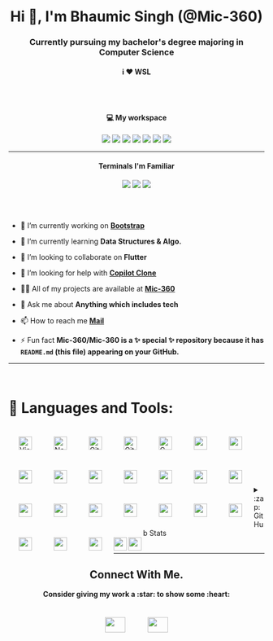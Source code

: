 <h1 align="center">Hi 👋, I'm Bhaumic Singh (@Mic-360)</h1>
<h3 align="center">Currently pursuing my bachelor's degree majoring in Computer Science</h3>
<h4 align="center">i ❤️ WSL </h4>
<br/>
<br/>

<h4 align="center"> 💻 My workspace </h4>
<p align='center'>
  <img src="https://img.shields.io/badge/Android%2011-3DDC84?style=for-the-badge&logo=android&logoColor=white" />
  <img src="https://img.shields.io/badge/asus%20ROG%20Flow-000000?style=for-the-badge&logo=asus&logoColor=white" />
  <img src="https://img.shields.io/badge/windows%2011-%230078D6.svg?&style=for-the-badge&logo=windows&logoColor=white" />
  <img src="https://img.shields.io/badge/Ubuntu%2022.04-E95420?style=for-the-badge&logo=ubuntu&logoColor=white" />
  <img src="https://img.shields.io/badge/AMD%20Ryzen_9_5980HS-ED1C24?style=for-the-badge&logo=amd&logoColor=white" />
  <img src="https://img.shields.io/badge/RAM-32GB-%230071C5.svg?&style=for-the-badge&logoColor=white" />
  <img src="https://img.shields.io/badge/nvidia-gtx%201650-%2376B900.svg?&style=for-the-badge&logo=nvidia&logoColor=white" />
</p>

---


<h4 align="center"> Terminals I'm Familiar </h4>
<p align='center'>
  <img src="https://img.shields.io/badge/windows%20terminal-4D4D4D?style=for-the-badge&logo=windows%20terminal&logoColor=white" />
  <img src="https://img.shields.io/badge/powershell-5391FE?style=for-the-badge&logo=powershell&logoColor=white" />
  <img src="https://img.shields.io/badge/GIT-E44C30?style=for-the-badge&logo=git&logoColor=white" />
</p>
<br/>
<br/>

- 🔭 I’m currently working on [**Bootstrap**](https://github.com/Mic-360/Web_Dev_Bootcamp)

- 🌱 I’m currently learning **Data Structures & Algo.**

- 👯 I’m looking to collaborate on **Flutter**

- 🤝 I’m looking for help with [**Copilot Clone**](https://github.com/hieunc229/copilot-clone)

- 👨‍💻 All of my projects are available at [**Mic-360**](https://github.com/Mic-360)

- 💬 Ask me about **Anything which includes tech**

- 📫 How to reach me [**Mail**](mailto:bhaumiksingh2000@gmail.com)

- ⚡ Fun fact **Mic-360/Mic-360 is a ✨ special ✨ repository because it has `README.md` (this file) appearing on your GitHub.**
 

---

<br/>

 
# 🫤 Languages and Tools: 

<img align="left" alt="Visual Studio Code" width="26px" src="https://cdn.jsdelivr.net/gh/devicons/devicon/icons/vscode/vscode-original.svg" style="padding:20px;" />

<img align="left" alt="Node.js" width="26px" src="https://cdn.jsdelivr.net/gh/devicons/devicon/icons/nodejs/nodejs-original.svg" style="padding:20px;" />

<img align="left" alt="Git" width="26px" src="https://cdn.jsdelivr.net/gh/devicons/devicon/icons/git/git-original.svg" style="padding:20px;" />

<img align="left" alt="GitHub" width="26px" src="https://user-images.githubusercontent.com/3369400/139447912-e0f43f33-6d9f-45f8-be46-2df5bbc91289.png" style="padding:20px;" />

<img align="left" alt="C" width="26px" src="https://cdn.jsdelivr.net/gh/devicons/devicon/icons/c/c-plain.svg" style="padding:20px;" />

<img align="left" src="https://cdn.jsdelivr.net/gh/devicons/devicon/icons/cplusplus/cplusplus-plain.svg" style="padding:20px;" width="26px" />

<img align="left" src="https://cdn.jsdelivr.net/gh/devicons/devicon/icons/docker/docker-original.svg" style="padding:20px;" width="26px" />

<img align="left" src="https://cdn.jsdelivr.net/gh/devicons/devicon/icons/javascript/javascript-plain.svg" style="padding:20px;" width="26px" />

<img align="left" src="https://cdn.jsdelivr.net/gh/devicons/devicon/icons/react/react-original-wordmark.svg" style="padding:20px;" width="26px" />

<img align="left" src="https://cdn.jsdelivr.net/gh/devicons/devicon/icons/android/android-plain.svg" style="padding:20px;" width="26px" />

<img align="left" src="https://cdn.jsdelivr.net/gh/devicons/devicon/icons/arduino/arduino-original-wordmark.svg" style="padding:20px;" width="26px" />

<img align="left" src="https://cdn.jsdelivr.net/gh/devicons/devicon/icons/bootstrap/bootstrap-plain.svg" style="padding:20px;" width="26px" />

<img align="left" src="https://cdn.jsdelivr.net/gh/devicons/devicon/icons/bash/bash-original.svg" style="padding:20px;" width="26px" />

<img align="left" src="https://cdn.jsdelivr.net/gh/devicons/devicon/icons/dart/dart-original.svg" style="padding:20px;" width="26px" />

<img align="left" src="https://cdn.jsdelivr.net/gh/devicons/devicon/icons/flutter/flutter-original.svg" style="padding:20px;" width="26px" />

<img align="left" src="https://cdn.jsdelivr.net/gh/devicons/devicon/icons/googlecloud/googlecloud-original.svg" style="padding:20px;" width="26px" />

<img align="left" src="https://cdn.jsdelivr.net/gh/devicons/devicon/icons/html5/html5-plain.svg" style="padding:20px;" width="26px" />

<img align="left" src="https://cdn.jsdelivr.net/gh/devicons/devicon/icons/css3/css3-plain.svg" style="padding:20px;" width="26px" /><br/>

<img align="left" src="https://cdn.jsdelivr.net/gh/devicons/devicon/icons/kotlin/kotlin-original.svg" style="padding:20px;" width="26px" />

<img align="left" src="https://cdn.jsdelivr.net/gh/devicons/devicon/icons/linux/linux-original.svg" style="padding:20px;" width="26px" />

<img align="left" src="https://cdn.jsdelivr.net/gh/devicons/devicon/icons/mongodb/mongodb-original.svg" style="padding:20px;" width="26px" />

<img align="left" src="https://cdn.jsdelivr.net/gh/devicons/devicon/icons/photoshop/photoshop-plain.svg" style="padding:20px;" width="26px" />

<img align="left" src="https://cdn.jsdelivr.net/gh/devicons/devicon/icons/python/python-original.svg" style="padding:20px;" width="26px" />

<img align="left" src="https://cdn.jsdelivr.net/gh/devicons/devicon/icons/ubuntu/ubuntu-plain.svg" style="padding:20px;" width="26px" />

<img align="left" src="https://cdn.jsdelivr.net/gh/devicons/devicon/icons/wordpress/wordpress-plain.svg" style="padding-top:20px;" width="26px" />
  
<img align="left" src="https://cdn.jsdelivr.net/gh/devicons/devicon/icons/java/java-original.svg" style="padding-top:20px;" width="26px" />

<br/>
<br/>

<br/>
<br/>
<br/>

<details align='left'>
  <summary>:zap: GitHub Stats</summary>
<p align='left'>
  <h3>Statistics</h3>
  <a href="#"><img alt="Mic-360 GitHub Stats" src="https://github-readme-stats.vercel.app/api?username=mic-360&show_icons=true&hide_border=false&title_color=ff652f&icon_color=FFE400&bg_color=09131B&text_color=ffffff&border_color=0c1a25" /></a><br/>
  <h3>Graph</h3>
  <a href="#"><img src="https://github-profile-summary-cards.vercel.app/api/cards/profile-details?username=mic-360&theme=monokai" /></a>
</p>
</details>
<br/>


---


<h2 align='center'>Connect With Me.</h2>
<p align='center'>
  <strong>Consider giving my work a :star: to show some :heart:</strong><br/><br/>
  <a href="https://www.facebook.com/Miczx.in"><img src="https://cdn.jsdelivr.net/gh/devicons/devicon/icons/facebook/facebook-plain.svg" height="30" width="40" style="padding:20px;" /></a>
  <a href="https://www.instagram.com/just.a.fat.rat/"><img src="https://raw.githubusercontent.com/rahuldkjain/github-profile-readme-generator/master/src/images/icons/Social/instagram.svg" height="30" width="40" style="padding:20px;" /></a>
</p>
